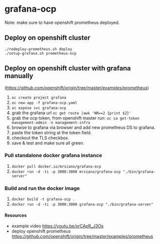 # grafana-ocp

Note: make sure to have openshift prometheus deployed.


## Deploy on openshift cluster
```
./redeploy-prometheus.sh deploy
./setup-grafana.sh prometheus-ocp
```

## Deploy on openshift cluster with grafana manually

(https://github.com/openshift/origin/tree/master/examples/prometheus)

1. ```oc create project grafana```
2. ```oc new-app -f grafana-ocp.yaml```
3. ```oc expose svc grafana-ocp```
4. grab the grafana url ``` oc get route |awk 'NR==2 {print $2}' ```
5. grab the ocp token, from openshift master run: ```oc sa get-token management-admin -n management-infra```
6. browse to grafana via browser and add new prometheus DS to grafana.
7. paste the token string at the token field.
8. checkout the TLS checkbox.
9. save & test and make sure all green.

### Pull standalone docker grafana instance
1. ```docker pull docker.io/mrsiano/grafana-ocp```
2. ```docker run -d -ti -p 3000:3000 mrsiano/grafana-ocp "./bin/grafana-server"```

### Build and run the docker image
1. ```docker build -t grafana-ocp .```
2. ```docker run -d -ti -p 3000:3000 grafana-ocp "./bin/grafana-server"```

#### Resources 
- example video https://youtu.be/srCApR_J3Os
- deploy openshift prometheus https://github.com/openshift/origin/tree/master/examples/prometheus 
